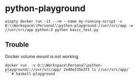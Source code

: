 # python-playground



```
winpty docker run -it --rm --name my-running-script -v D:\\Workspace\\Personal\\python-playground://usr/src/app -w //usr/src/app python:3 python basic_test.py
```




## Trouble

Docker volume mount is not working

```
docker run  -v D:\\Workspace\Personal\python-playground/://usr/src/app/ 2e40e235e3f3 ls //usr/src/app/
```# haskell-playground
